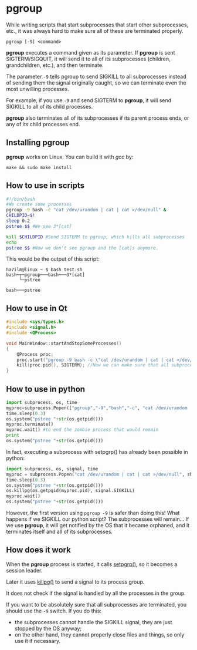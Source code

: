 pgroup
======

While writing scripts that start subprocesses that start other subprocesses, etc., it was always hard to make sure all of these are terminated properly. 

    pgroup [-9] <command>

**pgroup** executes a command given as its parameter. If **pgroup** is sent SIGTERM/SIGQUIT, it will send it to all of its subprocesses (children, grandchildren, etc.), and then terminate.

The parameter `-9` tells pgroup to send SIGKILL to all subprocesses instead of sending them the signal originally caught, so we can terminate even the most unwilling processes.

For example, if you use `-9` and send SIGTERM to **pgroup**, it will send SIGKILL to all of its child processes.

**pgroup** also terminates all of its subprocesses if its parent process ends, or any of its child processes end.

## Installing pgroup

**pgroup** works on Linux. You can build it with *gcc* by:

    make && sudo make install

## How to use in scripts

```bash
#!/bin/bash
#We create some processes
pgroup -9 bash -c "cat /dev/urandom | cat | cat >/dev/null" &
CHILDPID=$!
sleep 0.2
pstree $$ #We see 3*[cat]

kill $CHILDPID #Send SIGTERM to pgroup, which kills all subprocesses
echo
pstree $$ #Now we don't see pgroup and the [cat]s anymore.
```

This would be the output of this script:

    ha7ilm@linux ~ $ bash test.sh
    bash─┬─pgroup───bash───3*[cat]
         └─pstree
    
    bash───pstree

## How to use in Qt

```C++
#include <sys/types.h>
#include <signal.h>
#include <QProcess>

void MainWindow::startAndStopSomeProcesses()
{
	QProcess proc;
	proc.start("pgroup -9 bash -c \"cat /dev/urandom | cat | cat >/dev/null\"");
	kill(proc.pid(), SIGTERM); //Now we can make sure that all subprocesses were killed properly.
}
```

## How to use in python

```python
import subprocess, os, time
myproc=subprocess.Popen(["pgroup","-9","bash","-c", "cat /dev/urandom | cat | cat >/dev/null" ])
time.sleep(0.3)
os.system("pstree "+str(os.getpid()))
myproc.terminate()
myproc.wait() #to end the zombie process that would remain
print
os.system("pstree "+str(os.getpid()))
```

In fact, executing a subprocess with setpgrp() has already been possible in python:

```python
import subprocess, os, signal, time
myproc = subprocess.Popen("cat /dev/urandom | cat | cat >/dev/null", shell=True, preexec_fn=os.setpgrp) #<== python will fork(), setpgrp() and then exec(), the same that pgroup does
time.sleep(0.3)
os.system("pstree "+str(os.getpid()))
os.killpg(os.getpgid(myproc.pid), signal.SIGKILL)
myproc.wait()
os.system("pstree "+str(os.getpid()))
```

However, the first version using `pgroup -9` is safer than doing this!
What happens if we SIGKILL our python script? The subprocesses will remain... 
If we use **pgroup**, it will get notified by the OS that it became orphaned, and it terminates itself and all of its subprocesses.

## How does it work

When the **pgroup** process is started, it calls <a href="http://www.unix.com/man-page/linux/3/setpgrp/">setpgrp()</a>, so it becomes a session leader. 

Later it uses <a href="http://www.unix.com/man-page/linux/3/killpg">killpg()</a> to send a signal to its process group.

It does not check if the signal is handled by all the processes in the group. 

If you want to be absolutely sure that all subprocesses are terminated, you should use the `-9` switch. If you do this:
* the subprocesses cannot handle the SIGKILL signal, they are just stopped by the OS anyway;
* on the other hand, they cannot properly close files and things, so only use it if necessary.

